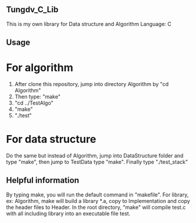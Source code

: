 ## Tungdv_C_Lib
This is my own library for Data structure and Algorithm
Language: C

## Usage
# For algorithm
1. After clone this repository, jump into directory Algorithm by "cd Algorithm"
2. Then type: "make" 
3. "cd ../TestAlgo"
4. "make"
5. "./test"

# For data structure
Do the same but instead of Algorithm, jump into DataStructure folder and type "make", 
then jump to TestData type "make". Finally type "./test_stack"

## Helpful information
By typing make, you will run the default command in "makefile". 
For library, ex: Algorithm, make will build a library *.a,
copy to Implementation and copy the header files to Header.
In the root directory, "make" will compile test.c with all including library 
into an executable file test.
